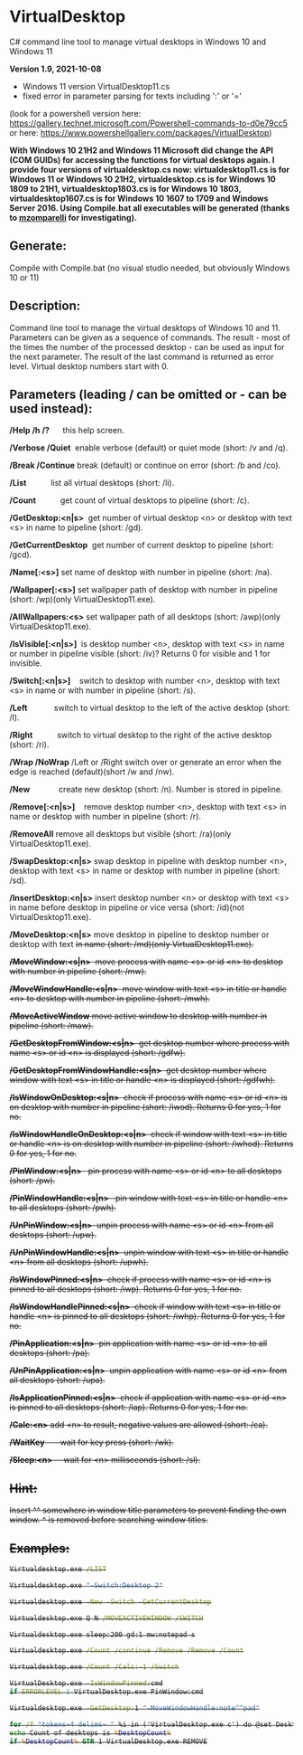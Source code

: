 # VirtualDesktop
C# command line tool to manage virtual desktops in Windows 10 and Windows 11

**Version 1.9, 2021-10-08**
- Windows 11 version VirtualDesktop11.cs
- fixed error in parameter parsing for texts including ':' or '='

(look for a powershell version here: https://gallery.technet.microsoft.com/Powershell-commands-to-d0e79cc5 or here: https://www.powershellgallery.com/packages/VirtualDesktop)

**With Windows 10 21H2 and Windows 11 Microsoft did change the API (COM GUIDs) for accessing the functions for virtual desktops again. I provide four versions of virtualdesktop.cs now: virtualdesktop11.cs is for Windows 11 or Windows 10 21H2, virtualdesktop.cs is for Windows 10 1809 to 21H1, virtualdesktop1803.cs is for Windows 10 1803, virtualdesktop1607.cs is for Windows 10 1607 to 1709 and Windows Server 2016. Using Compile.bat all executables  will be generated (thanks to [mzomparelli](https://github.com/mzomparelli/zVirtualDesktop/wiki) for investigating).**

## Generate:
Compile with Compile.bat (no visual studio needed, but obviously Windows 10 or 11)

## Description:
Command line tool to manage the virtual desktops of Windows 10 and 11.
Parameters can be given as a sequence of commands. The result - most of the times the number of the processed desktop - can be used as input for the next parameter. The result of the last command is returned as error level.
Virtual desktop numbers start with 0.

## Parameters (leading / can be omitted or - can be used instead):
**/Help /h /?**      this help screen.

**/Verbose /Quiet**  enable verbose (default) or quiet mode (short: /v and /q).

**/Break /Continue** break (default) or continue on error (short: /b and /co).

**/List**            list all virtual desktops (short: /li).

**/Count**           get count of virtual desktops to pipeline (short: /c).

**/GetDesktop:&lt;n|s&gt;**  get number of virtual desktop &lt;n&gt; or desktop with text &lt;s&gt; in name to pipeline (short: /gd).

**/GetCurrentDesktop**  get number of current desktop to pipeline (short: /gcd).

**/Name[:&lt;s&gt;]**      set name of desktop with number in pipeline (short: /na).

**/Wallpaper[:&lt;s&gt;]**  set wallpaper path of desktop with number in pipeline (short: /wp)(only VirtualDesktop11.exe).

**/AllWallpapers:&lt;s&gt;**  set wallpaper path of all desktops (short: /awp)(only VirtualDesktop11.exe).

**/IsVisible[:&lt;n|s&gt;]**  is desktop number &lt;n&gt;, desktop with text &lt;s&gt; in name or number in pipeline visible (short: /iv)? Returns 0 for visible and 1 for invisible.

**/Switch[:&lt;n|s&gt;]**    switch to desktop with number &lt;n&gt;, desktop with text &lt;s&gt; in name or with number in pipeline (short: /s).

**/Left**            switch to virtual desktop to the left of the active desktop (short: /l).

**/Right**           switch to virtual desktop to the right of the active desktop (short: /ri).

**/Wrap /NoWrap**    /Left or /Right switch over or generate an error when the edge is reached (default)(short /w and /nw).

**/New**             create new desktop (short: /n). Number is stored in pipeline.

**/Remove[:&lt;n|s&gt;]**    remove desktop number &lt;n&gt;, desktop with text &lt;s&gt; in name or desktop with number in pipeline (short: /r).

**/RemoveAll**       remove all desktops but visible (short: /ra)(only VirtualDesktop11.exe).

**/SwapDesktop:&lt;n|s&gt;**  swap desktop in pipeline with desktop number &lt;n&gt;, desktop with text &lt;s&gt; in name or desktop with number in pipeline (short: /sd).

**/InsertDesktop:&lt;n|s&gt;**  insert desktop number &lt;n&gt; or desktop with text &lt;s&gt; in name before desktop in pipeline or vice versa (short: /id)(not VirtualDesktop11.exe).

**/MoveDesktop:&lt;n|s&gt;**  move desktop in pipeline to desktop number <n> or desktop with text <s> in name (short: /md)(only VirtualDesktop11.exe).

**/MoveWindow:&lt;s|n&gt;**  move process with name &lt;s&gt; or id &lt;n&gt; to desktop with number in pipeline (short: /mw).

**/MoveWindowHandle:&lt;s|n&gt;**  move window with text &lt;s&gt; in title or handle &lt;n&gt; to desktop with number in pipeline (short: /mwh).

**/MoveActiveWindow**  move active window to desktop with number in pipeline (short: /maw).

**/GetDesktopFromWindow:&lt;s|n&gt;**  get desktop number where process with name &lt;s&gt; or id &lt;n&gt; is displayed (short: /gdfw).

**/GetDesktopFromWindowHandle:&lt;s|n&gt;**  get desktop number where window with text &lt;s&gt; in title or handle &lt;n&gt; is displayed (short: /gdfwh).

**/IsWindowOnDesktop:&lt;s|n&gt;**  check if process with name &lt;s&gt; or id &lt;n&gt; is on desktop with number in pipeline (short: /iwod). Returns 0 for yes, 1 for no.

**/IsWindowHandleOnDesktop:&lt;s|n&gt;**  check if window with text &lt;s&gt; in title or handle &lt;n&gt; is on desktop with number in pipeline (short: /iwhod). Returns 0 for yes, 1 for no.

**/PinWindow:&lt;s|n&gt;**   pin process with name &lt;s&gt; or id &lt;n&gt; to all desktops (short: /pw).

**/PinWindowHandle:&lt;s|n&gt;**   pin window with text &lt;s&gt; in title or handle &lt;n&gt; to all desktops (short: /pwh).

**/UnPinWindow:&lt;s|n&gt;**  unpin process with name &lt;s&gt; or id &lt;n&gt; from all desktops (short: /upw).

**/UnPinWindowHandle:&lt;s|n&gt;**  unpin window with text &lt;s&gt; in title or handle &lt;n&gt; from all desktops (short: /upwh).

**/IsWindowPinned:&lt;s|n&gt;**  check if process with name &lt;s&gt; or id &lt;n&gt; is pinned to all desktops (short: /iwp). Returns 0 for yes, 1 for no.

**/IsWindowHandlePinned:&lt;s|n&gt;**  check if window with text &lt;s&gt; in title or handle &lt;n&gt; is pinned to all desktops (short: /iwhp). Returns 0 for yes, 1 for no.

**/PinApplication:&lt;s|n&gt;**  pin application with name &lt;s&gt; or id &lt;n&gt; to all desktops (short: /pa).

**/UnPinApplication:&lt;s|n&gt;**  unpin application with name &lt;s&gt; or id &lt;n&gt; from all desktops (short: /upa).

**/IsApplicationPinned:&lt;s|n&gt;**  check if application with name &lt;s&gt; or id &lt;n&gt; is pinned to all desktops (short: /iap). Returns 0 for yes, 1 for no.

**/Calc:&lt;n&gt;**        add &lt;n&gt; to result, negative values are allowed (short: /ca).

**/WaitKey**       wait for key press (short: /wk).

**/Sleep:&lt;n&gt;**     wait for &lt;n&gt; milliseconds (short: /sl).

## Hint:
Insert ^^ somewhere in window title parameters to prevent finding the own window. ^ is removed before searching window titles.

## Examples:
```bat
Virtualdesktop.exe /LIST

Virtualdesktop.exe "-Switch:Desktop 2"

Virtualdesktop.exe -New -Switch -GetCurrentDesktop

Virtualdesktop.exe Q N /MOVEACTIVEWINDOW /SWITCH

Virtualdesktop.exe sleep:200 gd:1 mw:notepad s

Virtualdesktop.exe /Count /continue /Remove /Remove /Count

Virtualdesktop.exe /Count /Calc:-1 /Switch

VirtualDesktop.exe -IsWindowPinned:cmd
if ERRORLEVEL 1 VirtualDesktop.exe PinWindow:cmd

Virtualdesktop.exe -GetDesktop:1 "-MoveWindowHandle:note^^pad"

for /f "tokens=4 delims= " %i in ('VirtualDesktop.exe c') do @set DesktopCount=%i
echo Count of desktops is %DesktopCount%
if %DesktopCount% GTR 1 VirtualDesktop.exe REMOVE
```
